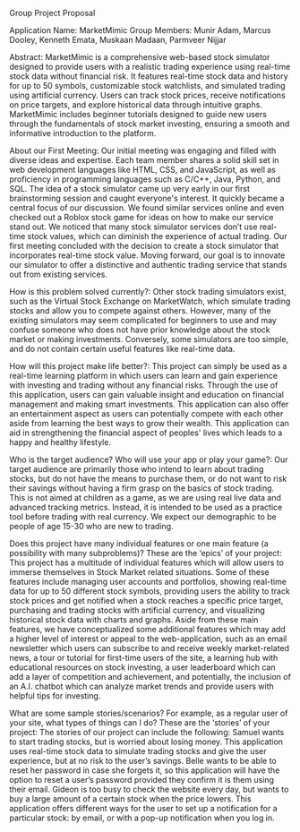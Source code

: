 Group Project Proposal

Application Name: MarketMimic
Group Members: Munir Adam, Marcus Dooley, Kenneth Emata, Muskaan Madaan, Parmveer Nijjar

Abstract: 
MarketMimic is a comprehensive web-based stock simulator designed to provide users with a realistic trading experience using real-time stock data without financial risk. It features real-time stock data and history for up to 50 symbols, customizable stock watchlists, and simulated trading using artificial currency. Users can track stock prices, receive notifications on price targets, and explore historical data through intuitive graphs. MarketMimic includes beginner tutorials designed to guide new users through the fundamentals of stock market investing, ensuring a smooth and informative introduction to the platform. 

About our First Meeting:
Our initial meeting was engaging and filled with diverse ideas and expertise. Each team member shares a solid skill set in web development languages like HTML, CSS, and JavaScript, as well as proficiency in programming languages such as C/C++, Java, Python, and SQL. The idea of a stock simulator came up very early in our first brainstorming session and caught everyone's interest. It quickly became a central focus of our discussion. We found similar services online and even checked out a Roblox stock game for ideas on how to make our service stand out. We noticed that many stock simulator services don’t use real-time stock values, which can diminish the experience of actual trading. Our first meeting concluded with the decision to create a stock simulator that incorporates real-time stock value. Moving forward, our goal is to innovate our simulator to offer a distinctive and authentic trading service that stands out from existing services.

How is this problem solved currently?:
Other stock trading simulators exist, such as the Virtual Stock Exchange on MarketWatch, which simulate trading stocks and allow you to compete against others. However, many of the existing simulators may seem complicated for beginners to use and may confuse someone who does not have prior knowledge about the stock market or making investments. Conversely, some simulators are too simple, and do not contain certain useful features like real-time data. 

 How will this project make life better?:
This project can simply be used as a real-time learning platform in which users can learn  and gain experience with investing and trading without any financial risks. Through the use of this application, users can gain valuable insight and education on financial management and making smart investments. This application can also offer an entertainment aspect as users can potentially compete with each other aside from learning the best ways to grow their wealth. This application can aid in strengthening the financial aspect of peoples' lives which leads to a happy and healthy lifestyle.

Who is the target audience? Who will use your app or play your game?:
Our target audience are primarily those who intend to learn about trading stocks, but do not have the means to purchase them, or do not want to risk their savings without having a firm grasp on the basics of stock trading. This is not aimed at children as a game, as we are using real live data and advanced tracking metrics. Instead, it is intended to be used as a practice tool before trading with real currency. We expect our demographic to be people of age 15-30 who are new to trading.

Does this project have many individual features or one main feature (a possibility with many subproblems)? These are the ‘epics’ of your project:
This project has a multitude of individual features which will allow users to immerse themselves in Stock Market related situations. Some of these features include managing user accounts and portfolios, showing real-time data for up to 50 different stock symbols, providing users the ability to track stock prices and get notified when a stock reaches a specific price target, purchasing and trading stocks with artificial currency, and visualizing historical stock data with charts and  graphs. Aside from these main features, we have conceptualized some additional features which may add a higher level of interest or appeal to the web-application, such as an email newsletter which users can subscribe to and receive weekly market-related news, a tour or tutorial for first-time users of the site, a learning hub with educational resources on stock investing, a user leaderboard which can add a layer of competition and achievement, and potentially, the inclusion of an A.I. chatbot which can analyze market trends and provide users with helpful tips for investing.

What are some sample stories/scenarios? For example, as a regular user of your site, what types of things can I do?  These are the ‘stories’ of your project:
The stories of our project can include the following: Samuel wants to start trading stocks, but is worried about losing money. This application uses real-time stock data to simulate trading stocks and give the user experience, but at no risk to the user’s savings. Belle wants to be able to reset her password in case she forgets it, so this application will have the option to reset a user’s password provided they confirm it is them using their email. Gideon is too busy to check the website every day, but wants to buy a large amount of a certain stock when the price lowers. This application offers different ways for the user to set up a notification for a particular stock: by email, or with a pop-up notification when you log in.
